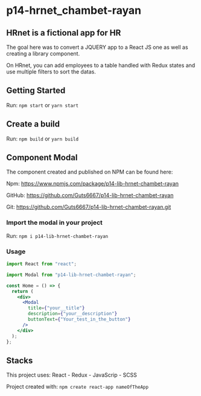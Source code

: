 # p14-hrnet_chambet-rayan

## HRnet is a fictional app for HR

The goal here was to convert a JQUERY app to a React JS one as well as creating a library component.

On HRnet, you can add employees to a table handled with Redux states and use multiple filters to sort the datas.

## Getting Started

Run: `npm start` or `yarn start`

## Create a build

Run: `npm build` or `yarn build`

## Component Modal

The component created and published on NPM can be found here:

Npm: https://www.npmjs.com/package/p14-lib-hrnet-chambet-rayan

GitHub: https://github.com/Guts6667/p14-lib-hrnet-chambet-rayan

Git: https://github.com/Guts6667/p14-lib-hrnet-chambet-rayan.git

### Import the modal in your project

Run: `npm i p14-lib-hrnet-chambet-rayan`

### Usage

```jsx
import React from "react";

import Modal from "p14-lib-hrnet-chambet-rayan";

const Home = () => {
  return (
    <div>
      <Modal
        title={"your__title"}
        description={"your__description"}
        buttonText={"Your_test_in_the_button"}
      />
    </div>
  );
};
```

## Stacks

This project uses:
React - Redux - JavaScrip - SCSS

Project created with: `npm create react-app nameOfTheApp`
